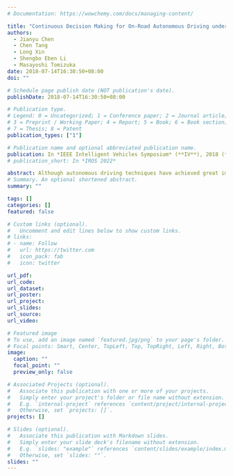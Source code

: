 ```yaml
---
# Documentation: https://wowchemy.com/docs/managing-content/

title: "Continuous Decision Making for On-Road Autonomous Driving under Uncertain and Interactive Environments"
authors:
  - Jianyu Chen
  - Chen Tang
  - Long Xin
  - Shengbo Eben Li
  - Masayoshi Tomizuka
date: 2018-07-14T16:30:50+08:00
doi: ""

# Schedule page publish date (NOT publication's date).
publishDate: 2018-07-14T16:30:50+08:00

# Publication type.
# Legend: 0 = Uncategorized; 1 = Conference paper; 2 = Journal article;
# 3 = Preprint / Working Paper; 4 = Report; 5 = Book; 6 = Book section;
# 7 = Thesis; 8 = Patent
publication_types: ["1"]

# Publication name and optional abbreviated publication name.
publication: In *IEEE Intelligent Vehicles Symposium* (**IV**), 2018 (**Oral Presentation**)
# publication_short: In *IROS 2022*

abstract: Although autonomous driving techniques have achieved great improvements, challenges still exist in decision making for variety of different scenarios under uncertain and interactive environments. A good decision maker must satisfy the following requirements：(1) Be in a generic and unified form to cover as more scenarios as possible. (2) Be able to interact properly with other moving obstacles under the uncertainty of their motions. In this paper, the continuous decision making (CDM) framework is proposed to formulate different driving scenarios in a unified way, which encodes the high level decision making information into a continuous reference trajectory that can be naturally combined with a lower level trajectory planner. Within the framework, a maximum interaction defensive policy (MIDP) is proposed, which calculates the best action to interact with stochastic moving obstacles while guaranteeing safety. The method is applied to a ramp merging scenario and the stochastic behavior models of the surrounding vehicles are learned from the NGSIM dataset. Simulations are shown to visualize and analyze the results.
# Summary. An optional shortened abstract.
summary: ""

tags: []
categories: []
featured: false

# Custom links (optional).
#   Uncomment and edit lines below to show custom links.
# links:
# - name: Follow
#   url: https://twitter.com
#   icon_pack: fab
#   icon: twitter

url_pdf:
url_code:
url_dataset:
url_poster:
url_project:
url_slides:
url_source:
url_video:

# Featured image
# To use, add an image named `featured.jpg/png` to your page's folder. 
# Focal points: Smart, Center, TopLeft, Top, TopRight, Left, Right, BottomLeft, Bottom, BottomRight.
image:
  caption: ""
  focal_point: ""
  preview_only: false

# Associated Projects (optional).
#   Associate this publication with one or more of your projects.
#   Simply enter your project's folder or file name without extension.
#   E.g. `internal-project` references `content/project/internal-project/index.md`.
#   Otherwise, set `projects: []`.
projects: []

# Slides (optional).
#   Associate this publication with Markdown slides.
#   Simply enter your slide deck's filename without extension.
#   E.g. `slides: "example"` references `content/slides/example/index.md`.
#   Otherwise, set `slides: ""`.
slides: ""
---
```

